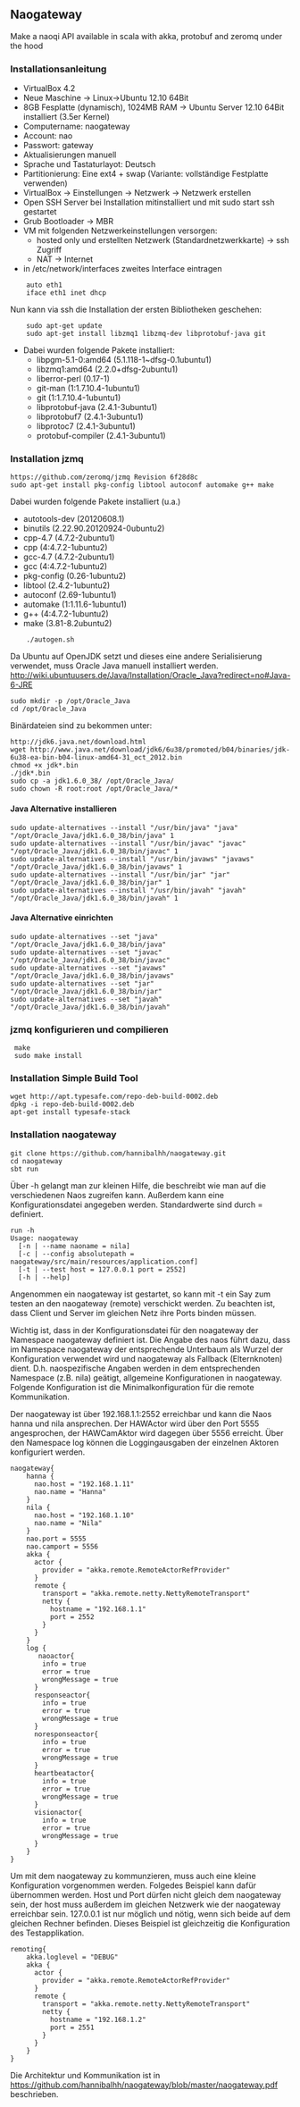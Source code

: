 ## Naogateway

Make a naoqi API available in scala with akka, protobuf and zeromq under the hood

### Installationsanleitung 

- VirtualBox 4.2
- Neue Maschine -> Linux->Ubuntu 12.10 64Bit
- 8GB Fesplatte (dynamisch), 1024MB RAM -> Ubuntu Server 12.10 64Bit installiert (3.5er Kernel)
- Computername: naogateway
- Account: nao
- Passwort: gateway
- Aktualisierungen manuell
- Sprache und Tastaturlayot: Deutsch
- Partitionierung: Eine ext4 + swap (Variante: vollständige Festplatte verwenden)
- VirtualBox -> Einstellungen -> Netzwerk -> Netzwerk erstellen
- Open SSH Server bei Installation mitinstalliert und mit sudo start ssh gestartet
- Grub Bootloader -> MBR
- VM mit folgenden Netzwerkeinstellungen versorgen:
	-  	hosted only und erstellten Netzwerk (Standardnetzwerkkarte) -> ssh Zugriff
	- 	NAT -> Internet
- in /etc/network/interfaces zweites Interface eintragen

```	
	auto eth1
	iface eth1 inet dhcp
```

Nun kann via ssh die Installation der ersten Bibliotheken geschehen:
```
	sudo apt-get update
	sudo apt-get install libzmq1 libzmq-dev libprotobuf-java git
```

- Dabei wurden folgende Pakete installiert:
	- libpgm-5.1-0:amd64 (5.1.118-1~dfsg-0.1ubuntu1)
	- libzmq1:amd64 (2.2.0+dfsg-2ubuntu1)
	- liberror-perl (0.17-1)
	- git-man (1:1.7.10.4-1ubuntu1)
	- git (1:1.7.10.4-1ubuntu1)
	- libprotobuf-java (2.4.1-3ubuntu1)
	- libprotobuf7 (2.4.1-3ubuntu1)
	- libprotoc7 (2.4.1-3ubuntu1)
	- protobuf-compiler (2.4.1-3ubuntu1)

### Installation jzmq

	https://github.com/zeromq/jzmq Revision 6f28d8c
	sudo apt-get install pkg-config libtool autoconf automake g++ make

Dabei wurden folgende Pakete installiert (u.a.)
- autotools-dev (20120608.1)
- binutils (2.22.90.20120924-0ubuntu2)
- cpp-4.7 (4.7.2-2ubuntu1)
- cpp (4:4.7.2-1ubuntu2)
- gcc-4.7 (4.7.2-2ubuntu1)
- gcc (4:4.7.2-1ubuntu2)
- pkg-config (0.26-1ubuntu2)
- libtool (2.4.2-1ubuntu2)
- autoconf (2.69-1ubuntu1)
- automake (1:1.11.6-1ubuntu1)
- g++ (4:4.7.2-1ubuntu2)
- make (3.81-8.2ubuntu2)

```
	./autogen.sh
```

Da Ubuntu auf OpenJDK setzt und dieses eine andere Serialisierung verwendet, 
muss Oracle Java manuell installiert werden.
http://wiki.ubuntuusers.de/Java/Installation/Oracle_Java?redirect=no#Java-6-JRE

	sudo mkdir -p /opt/Oracle_Java 
	cd /opt/Oracle_Java 

Binärdateien sind zu bekommen unter:

	http://jdk6.java.net/download.html
	wget http://www.java.net/download/jdk6/6u38/promoted/b04/binaries/jdk-6u38-ea-bin-b04-linux-amd64-31_oct_2012.bin
	chmod +x jdk*.bin
	./jdk*.bin
	sudo cp -a jdk1.6.0_38/ /opt/Oracle_Java/
	sudo chown -R root:root /opt/Oracle_Java/* 

#### Java Alternative installieren

	sudo update-alternatives --install "/usr/bin/java" "java" "/opt/Oracle_Java/jdk1.6.0_38/bin/java" 1
	sudo update-alternatives --install "/usr/bin/javac" "javac" "/opt/Oracle_Java/jdk1.6.0_38/bin/javac" 1
	sudo update-alternatives --install "/usr/bin/javaws" "javaws" "/opt/Oracle_Java/jdk1.6.0_38/bin/javaws" 1
	sudo update-alternatives --install "/usr/bin/jar" "jar" "/opt/Oracle_Java/jdk1.6.0_38/bin/jar" 1 
	sudo update-alternatives --install "/usr/bin/javah" "javah" "/opt/Oracle_Java/jdk1.6.0_38/bin/javah" 1

#### Java Alternative einrichten

	sudo update-alternatives --set "java" "/opt/Oracle_Java/jdk1.6.0_38/bin/java"
	sudo update-alternatives --set "javac" "/opt/Oracle_Java/jdk1.6.0_38/bin/javac"
	sudo update-alternatives --set "javaws" "/opt/Oracle_Java/jdk1.6.0_38/bin/javaws"
	sudo update-alternatives --set "jar" "/opt/Oracle_Java/jdk1.6.0_38/bin/jar" 
	sudo update-alternatives --set "javah" "/opt/Oracle_Java/jdk1.6.0_38/bin/javah"

### jzmq konfigurieren und compilieren 
``` ./configure
 make
 sudo make install 
```

### Installation Simple Build Tool

	wget http://apt.typesafe.com/repo-deb-build-0002.deb
	dpkg -i repo-deb-build-0002.deb
	apt-get install typesafe-stack 


### Installation naogateway

	git clone https://github.com/hannibalhh/naogateway.git
	cd naogateway
	sbt run
	
Über -h gelangt man zur kleinen Hilfe, die beschreibt wie man auf die verschiedenen
Naos zugreifen kann. Außerdem kann eine Konfigurationsdatei angegeben werden. Standardwerte sind durch = definiert.
 
	run -h
    Usage: naogateway 
	  [-n | --name naoname = nila] 
	  [-c | --config absolutepath = naogateway/src/main/resources/application.conf]
	  [-t | --test host = 127.0.0.1 port = 2552]
	  [-h | --help] 

Angenommen ein naogateway ist gestartet, so kann mit -t ein Say zum testen an 
den naogateway (remote) verschickt werden. Zu beachten ist, dass Client und Server
im gleichen Netz ihre Ports binden müssen.

Wichtig ist, dass in der Konfigurationsdatei für den noagateway der Namespace naogateway
definiert ist. Die Angabe des naos führt dazu, dass im Namespace naogateway der entsprechende 
Unterbaum als Wurzel der Konfiguration verwendet wird und naogateway als Fallback (Elternknoten)
dient. D.h. naospezifische Angaben werden in dem entsprechenden Namespace (z.B. nila)
geätigt, allgemeine Konfigurationen in naogateway. Folgende Konfiguration
ist die Minimalkonfiguration für die remote Kommunikation.

Der naogateway ist über 192.168.1.1:2552 erreichbar und kann die Naos hanna
und nila ansprechen. Der HAWActor wird über den Port 5555 angesprochen, der HAWCamAktor
wird dagegen über 5556 erreicht. Über den Namespace log können die Loggingausgaben
der einzelnen Aktoren konfiguriert werden.

	naogateway{
		hanna {    
		  nao.host = "192.168.1.11"
		  nao.name = "Hanna"
		}
		nila { 
		  nao.host = "192.168.1.10"
		  nao.name = "Nila"
		}
		nao.port = 5555
		nao.camport = 5556
		akka {
		  actor {
			provider = "akka.remote.RemoteActorRefProvider"
		  }	
		  remote {
			transport = "akka.remote.netty.NettyRemoteTransport"
			netty {
			  hostname = "192.168.1.1"
			  port = 2552
			}
		  }
		}
		log {
		   naoactor{
			info = true
			error = true
			wrongMessage = true
		  }
		  responseactor{
			info = true
			error = true
			wrongMessage = true
		  }
		  noresponseactor{
			info = true
			error = true
			wrongMessage = true
		  }
		  heartbeatactor{
			info = true
			error = true
			wrongMessage = true
		  }
		  visionactor{
			info = true
			error = true
			wrongMessage = true
		  }  
		}
	}

Um mit dem naogateway zu kommunzieren, muss auch eine kleine Konfiguration
vorgenommen werden. Folgedes Beispiel kann dafür übernommen werden. 
Host und Port dürfen nicht gleich dem naogateway sein, der host muss
außerdem im gleichen Netzwerk wie der naogateway erreichbar sein.
127.0.0.1 ist nur möglich und nötig, wenn sich beide auf dem gleichen Rechner 
befinden. Dieses Beispiel ist gleichzeitig die Konfiguration des Testapplikation.

	remoting{
		akka.loglevel = "DEBUG"
		akka {
		  actor {
			provider = "akka.remote.RemoteActorRefProvider"
		  }	
		  remote {
			transport = "akka.remote.netty.NettyRemoteTransport"
			netty {
			  hostname = "192.168.1.2"
			  port = 2551
			}
		  }
		}
	}

Die Architektur und Kommunikation ist in
https://github.com/hannibalhh/naogateway/blob/master/naogateway.pdf
beschrieben.

